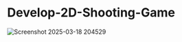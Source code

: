 # Develop-2D-Shooting-Game

![Screenshot 2025-03-18 204529](https://github.com/user-attachments/assets/0325d60d-e22b-4770-a7dc-2e83d7ac239d)
